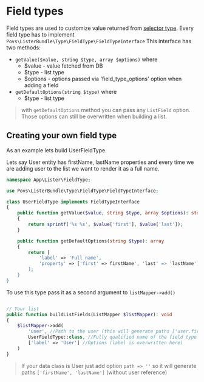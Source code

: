 # Field types

Field types are used to customize value returned from [selector type](selector.md).
Every field type has to implement `Povs\ListerBundle\Type\FieldType\FieldTypeInterface`
This interface has two methods:

- `getValue($value, string $type, array $options)` where 
  - $value - value fetched from DB
  - $type - list type 
  - $options - options passed via 'field_type_options' option when adding a field
- `getDefaultOptions(string $type)` where 
  - $type - list type
 
 > with `getDefaultOptions` method you can pass any `ListField` option. Those options can still be overwritten when building a list.

## Creating your own field type
As an example lets build UserFieldType.

Lets say User entity has firstName, lastName properties and every time we are adding user to the list we want to render it as a full name.

```` php 
namespace App\Lister\FieldType;

use Povs\ListerBundle\Type\FieldType\FieldTypeInterface;

class UserFieldType implements FieldTypeInterface
{
    public function getValue($value, string $type, array $options): string
    {
        return sprintf('%s %s', $value['first'], $value['last']);
    }

    public function getDefaultOptions(string $type): array
    {
        return [
            'label' => 'Full name',
            'property' => ['first' => firstName', 'last' => 'lastName']
        ];
    }
}
````

To use this type pass it as a second argument to `listMapper->add()`

```` php 

// Your list
public function buildListFields(ListMapper $listMapper): void
{
    $listMapper->add(
        'user', //Path to the user (this will generate paths ['user.firstName', 'user.lastName']) 
        UserFieldType::class, //Fully qualified name of the field type
        ['label' => 'User'] //Options (label is overwritten here)
    )
}
````

> If your data class is User just add option `path => ''` so it will generate paths `['firstName', 'lastName']` (without user reference)